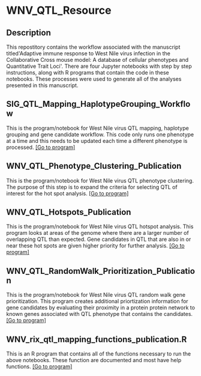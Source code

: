 
# WNV_QTL_Resource
## Description

 This repostitory contains the workflow associated with the manuscript titled'Adaptive immune response to West Nile virus infection in the Collaborative Cross mouse model: A database of cellular phenotypes and Quantitative Trait Loci'. There are four Jupyter notebooks with step by step instructions, along with R programs that contain the code in these notebooks. These processes were used to generate all of the analyses presented in this manuscript.

## SIG_QTL_Mapping_HaplotypeGrouping_Workflow
This is the program/notebook for West Nile virus QTL mapping, haplotype grouping and gene candidate workflow. This code only runs one phenotype at a time and this needs to be updated each time a different phenotype is processed.
[[Go to program]](https://github.com/chambest/WNV_QTL_Resource/tree/main/Code/SIG_QTL_Mapping_HaplotypeGrouping_Workflow.ipynb)

## WNV_QTL_Phenotype_Clustering_Publication
This is the program/notebook for West Nile virus QTL phenotype clustering. The purpose of this step is to expand the criteria for selecting QTL of interest for the hot spot analysis.
[[Go to program]](https://github.com/chambest/WNV_QTL_Resource/tree/main/Code/WNV_QTL_Phenotype_Clustering_Publication.ipynb)

## WNV_QTL_Hotspots_Publication
This is the program/notebook for West Nile virus QTL hotspot analysis. This program looks at areas of the genome where there are a larger number of overlapping QTL than expected. Gene candidates in QTL that are also in or near these hot spots are given higher priority for further analysis.
[[Go to program]](https://github.com/chambest/WNV_QTL_Resource/tree/main/Code/WNV_QTL_Hotspots_Publication.ipynb)

## WNV_QTL_RandomWalk_Prioritization_Publication
This is the program/notebook for West Nile virus QTL random walk gene prioritization. This program creates additional priortization information for gene candidates by evaluating their proximity in a protein protein network to known genes associated with QTL phenotype that contains the candidates.
[[Go to program]](https://github.com/chambest/WNV_QTL_Resource/tree/main/Code/WNV_QTL_RandomWalk_Prioritization_Publication.ipynb)

## WNV_rix_qtl_mapping_functions_publication.R
This is an R program that contains all of the functions necessary to run the above notebooks. These function are documented and most have help functions.
[[Go to program]](https://github.com/chambest/WNV_QTL_Resource/tree/main/Code/WNV_rix_qtl_mapping_functions_publication.R)



 
